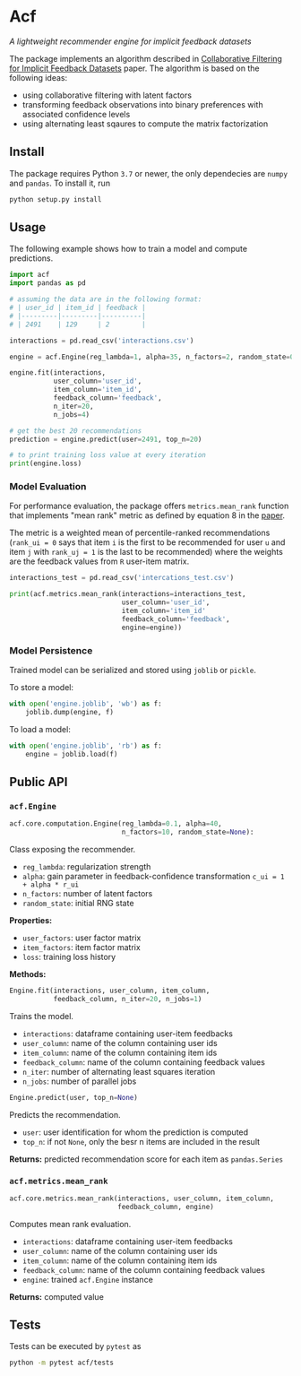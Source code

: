 # Acf

[1]: https://dl.acm.org/doi/10.1109/ICDM.2008.22

*A lightweight recommender engine for implicit feedback datasets*

The package implements an algorithm described in
[Collaborative Filtering for Implicit Feedback Datasets][1] paper. 
The algorithm is based on the following ideas:

* using collaborative filtering with latent factors
* transforming feedback observations into binary preferences
  with associated confidence levels
* using alternating least sqaures to compute the matrix factorization

## Install

The package requires Python `3.7` or newer, the only dependecies are
`numpy` and `pandas`. To install it, run

```bash
python setup.py install
```

## Usage

The following example shows how to train a model and compute predictions.

```python
import acf
import pandas as pd

# assuming the data are in the following format:
# | user_id | item_id | feedback |
# |---------|---------|----------|
# | 2491    | 129     | 2        |

interactions = pd.read_csv('interactions.csv')

engine = acf.Engine(reg_lambda=1, alpha=35, n_factors=2, random_state=0)

engine.fit(interactions,
           user_column='user_id',
           item_column='item_id',
           feedback_column='feedback',
           n_iter=20,
           n_jobs=4)

# get the best 20 recommendations
prediction = engine.predict(user=2491, top_n=20)

# to print training loss value at every iteration
print(engine.loss)
```

### Model Evaluation

For performance evaluation, the package offers `metrics.mean_rank`
function that implements "mean rank" metric as defined by equation
8 in the [paper][1].

The metric is a weighted mean of percentile-ranked recommendations
(`rank_ui = 0` says that item `i` is the first to be recommended for
user `u` and item `j` with `rank_uj = 1` is the last to be recommended)
where the weights are the feedback values from `R` user-item matrix.

```python
interactions_test = pd.read_csv('intercations_test.csv')

print(acf.metrics.mean_rank(interactions=interactions_test,
                            user_column='user_id',
                            item_column='item_id'
                            feedback_column='feedback',
                            engine=engine))
```

### Model Persistence

Trained model can be serialized and stored using `joblib` or `pickle`.

To store a model:

```python
with open('engine.joblib', 'wb') as f:
    joblib.dump(engine, f)
```

To load a model:

```python
with open('engine.joblib', 'rb') as f:
    engine = joblib.load(f)
```

## Public API

### `acf.Engine`

```python
acf.core.computation.Engine(reg_lambda=0.1, alpha=40,
                            n_factors=10, random_state=None):
```

Class exposing the recommender.

* `reg_lambda`: regularization strength
* `alpha`: gain parameter in feedback-confidence transformation 
           `c_ui = 1 + alpha * r_ui`
* `n_factors`: number of latent factors
* `random_state`: initial RNG state

__Properties:__

* `user_factors`: user factor matrix
* `item_factors`: item factor matrix
* `loss`: training loss history

__Methods:__

```python
Engine.fit(interactions, user_column, item_column,
           feedback_column, n_iter=20, n_jobs=1)
```

Trains the model.

* `interactions`: dataframe containing user-item feedbacks
* `user_column`: name of the column containing user ids
* `item_column`: name of the column containing item ids
* `feedback_column`: name of the column containing feedback values
* `n_iter`: number of alternating least squares iteration
* `n_jobs`: number of parallel jobs

```python
Engine.predict(user, top_n=None)
```

Predicts the recommendation.

* `user`: user identification for whom the prediction is computed
* `top_n`: if not `None`, only the besr n items are included in the result

__Returns:__ predicted recommendation score for each item as `pandas.Series`

### `acf.metrics.mean_rank`

```python
acf.core.metrics.mean_rank(interactions, user_column, item_column,
                           feedback_column, engine)
```

Computes mean rank evaluation.

* `interactions`: dataframe containing user-item feedbacks
* `user_column`: name of the column containing user ids
* `item_column`: name of the column containing item ids
* `feedback_column`: name of the column containing feedback values
* `engine`: trained `acf.Engine` instance

__Returns:__ computed value

## Tests

Tests can be executed by `pytest` as

```bash
python -m pytest acf/tests
```
